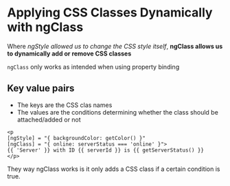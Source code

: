 # Applying CSS Classes Dynamically with ngClass

Where _ngStyle allowed us to change the CSS style itself_, **ngClass allows us to dynamically add or remove CSS classes**

`ngClass` only works as intended when using property binding

## Key value pairs

- The keys are the CSS clas names
- The values are the conditions determining whether the class should be attached/added or not

```
<p
[ngStyle] = "{ backgroundColor: getColor() }"
[ngClass] = "{ online: serverStatus === 'online' }">
{{ 'Server' }} with ID {{ serverId }} is {{ getServerStatus() }}
</p>
```

They way ngClass works is it only adds a CSS class if a certain condition is true.
